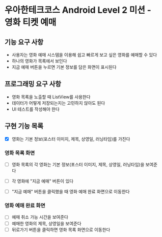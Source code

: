 # 우아한테크코스 Android Level 2 미션 - 영화 티켓 예매

## 기능 요구 사항
- 사용자는 영화 예매 시스템을 이용해 쉽고 빠르게 보고 싶은 영화를 예매할 수 있다
- 하나의 영화가 목록에서 보인다
- 지금 예매 버튼을 누르면 기본 정보를 담은 화면이 표시된다


## 프로그래밍 요구 사항
- 영화 목록을 노출할 때 ListView를 사용한다
- 데이터가 어떻게 저장되는지는 고민하지 않아도 된다
- UI 테스트를 작성해야 한다


## 구현 기능 목록

- [x] 영화는 기본 정보(포스터 이미지, 제목, 상영일, 러닝타임)를 가진다


### 영화 목록 화면

- [ ] 영화 목록의 각 영화는 기본 정보(포스터 이미지, 제목, 상영일, 러닝타임)을 보여준다
- [ ] 각 영화에 "지금 예매" 버튼이 있다
- [ ] "지금 예매" 버튼을 클릭했을 때 영화 예매 완료 화면으로 이동한다


### 영화 예매 완료 화면

- [ ] 예매 취소 가능 시간을 보여준다
- [ ] 예매한 영화의 제목, 상영일을 보여준다
- [ ] 뒤로가기 버튼을 클릭하면 영화 목록 화면으로 이동한다